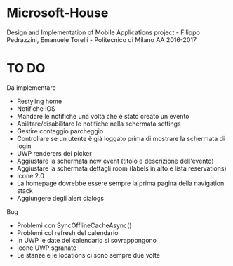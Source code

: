 # Microsoft-House
Design and Implementation of Mobile Applications project - Filippo Pedrazzini, Emanuele Torelli - Politecnico di Milano AA 2016-2017 


# TO DO

Da implementare
- Restyling home
- Notifiche iOS
- Mandare le notifiche una volta che è stato creato un evento
- Abilitare/disabilitare le notifiche nella schermata settings
- Gestire conteggio parcheggio
- Controllare se un utente è già loggato prima di mostrare la schermata di login
- UWP renderers dei picker
- Aggiustare la schermata new event (titolo e descrizione dell'evento)
- Aggiustare la schermata dettagli room (labels in alto e lista reservations)
- Icone 2.0
- La homepage dovrebbe essere sempre la prima pagina della navigation stack
- Aggiungere degli alert dialogs

Bug
- Problemi con SyncOfflineCacheAsync()
- Problemi col refresh del calendario
- In UWP le date del calendario si sovrappongono
- Icone UWP sgranate
- Le stanze e le locations ci sono sempre due volte
